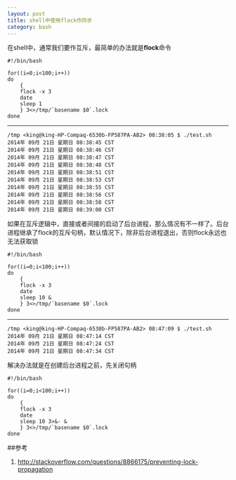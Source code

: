 ```yaml
---
layout: post
title: shell中使用flock作同步
category: bash
---
```


在shell中，通常我们要作互斥，最简单的办法就是**flock**命令

	#!/bin/bash 
		                                                                        
	for((i=0;i<100;i++)) 
	do                                                                              
	    {                                                                              
		flock -x 3
		date
		sleep 1
	    } 3<>/tmp/`basename $0`.lock 
	done 	
	
----

	/tmp <king@king-HP-Compaq-6530b-FP587PA-AB2> 08:38:05 $ ./test.sh 
	2014年 09月 21日 星期日 08:38:45 CST
	2014年 09月 21日 星期日 08:38:46 CST
	2014年 09月 21日 星期日 08:38:47 CST
	2014年 09月 21日 星期日 08:38:48 CST
	2014年 09月 21日 星期日 08:38:51 CST
	2014年 09月 21日 星期日 08:38:53 CST
	2014年 09月 21日 星期日 08:38:55 CST
	2014年 09月 21日 星期日 08:38:56 CST
	2014年 09月 21日 星期日 08:38:58 CST
	2014年 09月 21日 星期日 08:39:00 CST
	
	
如果在互斥逻辑中，直接或者间接的启动了后台进程，那么情况有不一样了。后台进程继承了flock的互斥句柄，默认情况下，除非后台进程退出，否则flock永远也无法获取锁

	#!/bin/bash 
		                                                                        
	for((i=0;i<100;i++)) 
	do                                                                              
	    {                                                                              
		flock -x 3
		date
		sleep 10 &
	    } 3<>/tmp/`basename $0`.lock 
	done 
	
---
	
	/tmp <king@king-HP-Compaq-6530b-FP587PA-AB2> 08:47:09 $ ./test.sh 
	2014年 09月 21日 星期日 08:47:14 CST
	2014年 09月 21日 星期日 08:47:24 CST
	2014年 09月 21日 星期日 08:47:34 CST
	
	
解决办法就是在创建后台进程之前，先关闭句柄

	#!/bin/bash 
		                                                                        
	for((i=0;i<100;i++)) 
	do                                                                              
	    {                                                                              
		flock -x 3
		date
		sleep 10 3>&- &
	    } 3<>/tmp/`basename $0`.lock 
	done 
	
	
##参考
1. <http://stackoverflow.com/questions/8866175/preventing-lock-propagation>
 

